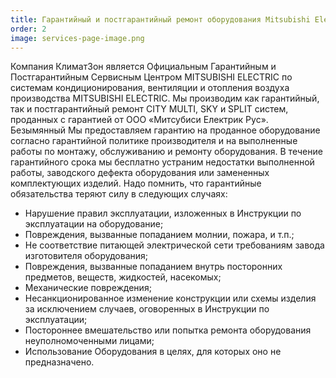 ```yaml
---
title: Гарантийный и постгарантийный ремонт оборудования Mitsubishi Electric
order: 2
image: services-page-image.png
---
```


Компания КлиматЗон является Официальным Гарантийным и Постгарантийным Сервисным Центром MITSUBISHI ELECTRIC по системам кондиционирования, вентиляции и отопления воздуха производства MITSUBISHI ELECTRIC. Мы производим как гарантийный, так и постгарантийный ремонт CITY MULTI, SKY и SPLIT систем, проданных с гарантией от ООО «Митсубиси Електрик Рус». Безымянный Мы предоставляем гарантию на проданное оборудование согласно гарантийной политике производителя и на выполненные работы по монтажу, обслуживанию и ремонту оборудования. В течение гарантийного срока мы бесплатно устраним недостатки выполненной работы, заводского дефекта оборудования или замененных комплектующих изделий. Надо помнить, что гарантийные обязательства теряют силу в следующих случаях:

- Нарушение правил эксплуатации, изложенных в Инструкции по эксплуатации на оборудование;
- Повреждения, вызванные попаданием молнии, пожара, и т.п.;
- Не соответствие питающей электрической сети требованиям завода изготовителя оборудования;
- Повреждения, вызванные попаданием внутрь посторонних предметов, веществ, жидкостей, насекомых;
- Механические повреждения;
- Несанкционированное изменение конструкции или схемы изделия за исключением случаев, оговоренных в Инструкции по эксплуатации;
- Постороннее вмешательство или попытка ремонта оборудования неуполномоченными лицами;
- Использование Оборудования в целях, для которых оно не предназначено.
